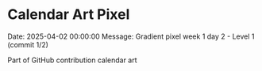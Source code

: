 # Calendar Art Pixel

Date: 2025-04-02 00:00:00
Message: Gradient pixel week 1 day 2 - Level 1 (commit 1/2)

Part of GitHub contribution calendar art
